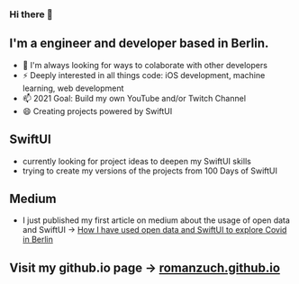 ### Hi there 👋

## I'm a engineer and developer based in Berlin.

- 💬 I'm always looking for ways to colaborate with other developers
- ⚡ Deeply interested in all things code: iOS development, machine learning, web development
- 📫 2021 Goal: Build my own YouTube and/or Twitch Channel
- 😄 Creating projects powered by SwiftUI

## SwiftUI

- currently looking for project ideas to deepen my SwiftUI skills
- trying to create my versions of the projects from 100 Days of SwiftUI 

## Medium

- I just published my first article on medium about the usage of open data and SwiftUI &rarr; [How I have used open data and SwiftUI to explore Covid in Berlin](https://roman-zuchowski.medium.com/how-i-have-used-open-data-and-swiftui-to-explore-covid-in-berlin-1c9b162b5e23)

## Visit my github.io page &rarr; [romanzuch.github.io](https://romanzuch.github.io/)

<!--
**romanzuch/romanzuch** is a ✨ _special_ ✨ repository because its `README.md` (this file) appears on your GitHub profile.

Here are some ideas to get you started:

- 🔭 I’m currently working on ...
- 🌱 I’m currently learning ...
- 👯 I’m looking to collaborate on ...
- 🤔 I’m looking for help with ...
- 💬 Ask me about ...
- 📫 How to reach me: ...
- 😄 Pronouns: ...
- ⚡ Fun fact: ...
-->
